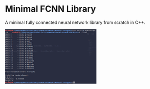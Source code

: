 # Minimal FCNN Library
A minimal fully connected neural network library from scratch in C++.

<img src="img/ss.png" width="300px">
